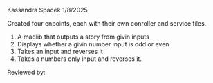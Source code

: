 Kassandra Spacek
1/8/2025

Created four enpoints, each with their own conroller and service files.
1. A madlib that outputs a story from givin inputs
2. Displays whether a givin number input is odd or even
3. Takes an input and reverses it
4. Takes a numbers only input and reverses it.

Reviewed by:
